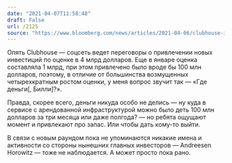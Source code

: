 ```yaml
---
date: "2021-04-07T11:58:48"
draft: False
url: /2125
source: "https://www.bloomberg.com/news/articles/2021-04-06/clubhouse-is-said-to-discuss-funding-at-about-4-billion-value"
---
```


Опять Clubhouse — соцсеть ведет переговоры о привлечении новых инвестиций по оценке в 4 млрд долларов. Еще в январе оценка составляла 1 млрд, при этом привлечено было вроде бы 100 млн долларов, поэтому, в отличие от большинства возмущенных четырехкратным ростом оценки, у меня вопрос звучит так — «Где деньги[, Билли]?». 

Правда, скорее всего, деньги никуда особо не делись — ну куда в сервисе с арендованной инфраструктурой можно было деть 100 млн долларов за три месяца или даже полгода? — но ребята ощущают момент и привлекают про запас. Или чтобы дать кому-то выйти. 

В связи с новым раундом пока не упоминаются никакие имена и активности со стороны нынешних главных инвесторов — Andreesen Horowitz — тоже не наблюдается. А может просто пока рано.
